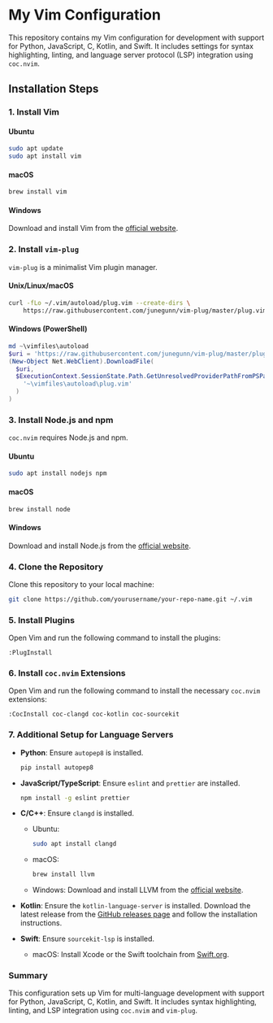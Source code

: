 # My Vim Configuration

This repository contains my Vim configuration for development with support for Python, JavaScript, C, Kotlin, and Swift. It includes settings for syntax highlighting, linting, and language server protocol (LSP) integration using `coc.nvim`.

## Installation Steps

### 1. Install Vim

#### Ubuntu
```sh
sudo apt update
sudo apt install vim
```

#### macOS
```sh
brew install vim
```

#### Windows
Download and install Vim from the [official website](https://www.vim.org/download.php).

### 2. Install `vim-plug`

`vim-plug` is a minimalist Vim plugin manager.

#### Unix/Linux/macOS
```sh
curl -fLo ~/.vim/autoload/plug.vim --create-dirs \
    https://raw.githubusercontent.com/junegunn/vim-plug/master/plug.vim
```

#### Windows (PowerShell)
```powershell
md ~\vimfiles\autoload
$uri = 'https://raw.githubusercontent.com/junegunn/vim-plug/master/plug.vim'
(New-Object Net.WebClient).DownloadFile(
  $uri,
  $ExecutionContext.SessionState.Path.GetUnresolvedProviderPathFromPSPath(
    '~\vimfiles\autoload\plug.vim'
  )
)
```

### 3. Install Node.js and npm

`coc.nvim` requires Node.js and npm.

#### Ubuntu
```sh
sudo apt install nodejs npm
```

#### macOS
```sh
brew install node
```

#### Windows
Download and install Node.js from the [official website](https://nodejs.org/).

### 4. Clone the Repository

Clone this repository to your local machine:

```sh
git clone https://github.com/yourusername/your-repo-name.git ~/.vim
```

### 5. Install Plugins

Open Vim and run the following command to install the plugins:

```vim
:PlugInstall
```

### 6. Install `coc.nvim` Extensions

Open Vim and run the following command to install the necessary `coc.nvim` extensions:

```vim
:CocInstall coc-clangd coc-kotlin coc-sourcekit
```

### 7. Additional Setup for Language Servers

- **Python**: Ensure `autopep8` is installed.
  ```sh
  pip install autopep8
  ```

- **JavaScript/TypeScript**: Ensure `eslint` and `prettier` are installed.
  ```sh
  npm install -g eslint prettier
  ```

- **C/C++**: Ensure `clangd` is installed.
  - Ubuntu:
    ```sh
    sudo apt install clangd
    ```
  - macOS:
    ```sh
    brew install llvm
    ```
  - Windows:
    Download and install LLVM from the [official website](https://releases.llvm.org/).

- **Kotlin**: Ensure the `kotlin-language-server` is installed.
  Download the latest release from the [GitHub releases page](https://github.com/fwcd/kotlin-language-server/releases) and follow the installation instructions.

- **Swift**: Ensure `sourcekit-lsp` is installed.
  - macOS:
    Install Xcode or the Swift toolchain from [Swift.org](https://swift.org/download/).

### Summary

This configuration sets up Vim for multi-language development with support for Python, JavaScript, C, Kotlin, and Swift. It includes syntax highlighting, linting, and LSP integration using `coc.nvim` and `vim-plug`.
